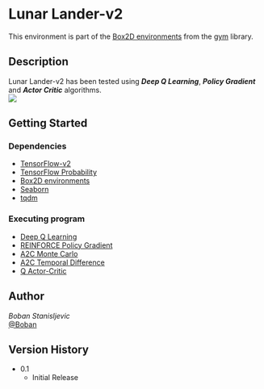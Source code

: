 # Lunar Lander-v2
This environment is part of the [Box2D environments](https://www.gymlibrary.ml/environments/box2d/) from the [gym](https://www.gymlibrary.ml/) library. 
## Description
Lunar Lander-v2 has been tested using ***Deep Q Learning***, ***Policy Gradient*** and ***Actor Critic*** algorithms. <br />
![](https://www.gymlibrary.ml/_images/lunar_lander.gif)
## Getting Started
### Dependencies
+ [TensorFlow-v2](https://www.tensorflow.org/resources/learn-ml?gclid=Cj0KCQjwz96WBhC8ARIsAATR250n3d06htjOi2LgNLJwxvVIvFgcFyb8_MPiK66tsFpwqWN9TvPyB94aAiWSEALw_wcB)
+ [TensorFlow Probability](https://www.tensorflow.org/probability)
+ [Box2D environments](https://www.gymlibrary.ml/environments/box2d/)
+ [Seaborn](https://seaborn.pydata.org/)
+ [tqdm](https://tqdm.github.io/)
### Executing program
+ [Deep Q Learning](https://github.com/Boban00S/Lunar-Lander/blob/main/deep_q_learning/Deep%20Q%20Learning.ipynb)
+ [REINFORCE Policy Gradient](https://github.com/Boban00S/Lunar-Lander/blob/main/policy_gradient/Policy%20Gradient.ipynb)
+ [A2C Monte Carlo](https://github.com/Boban00S/Lunar-Lander/blob/main/actor_critic/Actor%20Critic.ipynb)
+ [A2C Temporal Difference](https://github.com/Boban00S/Lunar-Lander/blob/main/actor_critic/Actor%20Critic.ipynb)
+ [Q Actor-Critic](https://github.com/Boban00S/Lunar-Lander/blob/main/actor_critic/Actor%20Critic.ipynb)
## Author
*Boban Stanisljevic* <br /> [@Boban](https://www.linkedin.com/in/bobanstanisljevic/)
## Version History
+ 0.1
  + Initial Release
